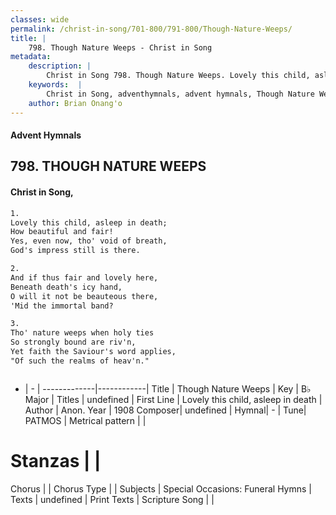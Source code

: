 ```yaml
---
classes: wide
permalink: /christ-in-song/701-800/791-800/Though-Nature-Weeps/
title: |
    798. Though Nature Weeps - Christ in Song
metadata:
    description: |
        Christ in Song 798. Though Nature Weeps. Lovely this child, asleep in death; How beautiful and fair! Yes, even now, tho' void of breath, God's impress still is there.
    keywords:  |
        Christ in Song, adventhymnals, advent hymnals, Though Nature Weeps, Lovely this child, asleep in death. 
    author: Brian Onang'o
---
```


#### Advent Hymnals
## 798. THOUGH NATURE WEEPS
####  Christ in Song,

```txt
1.
Lovely this child, asleep in death;
How beautiful and fair!
Yes, even now, tho' void of breath,
God's impress still is there.

2.
And if thus fair and lovely here,
Beneath death's icy hand,
O will it not be beauteous there,
'Mid the immortal band?

3.
Tho' nature weeps when holy ties
So strongly bound are riv'n,
Yet faith the Saviour's word applies,
"Of such the realms of heav'n."



```

- |   -  |
-------------|------------|
Title | Though Nature Weeps |
Key | B♭ Major |
Titles | undefined |
First Line | Lovely this child, asleep in death |
Author | Anon.
Year | 1908
Composer| undefined |
Hymnal|  - |
Tune| PATMOS |
Metrical pattern | |
# Stanzas |  |
Chorus |  |
Chorus Type |  |
Subjects | Special Occasions: Funeral Hymns |
Texts | undefined |
Print Texts | 
Scripture Song |  |
    
